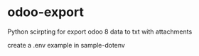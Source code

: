 # odoo-export
Python scirpting for export odoo 8 data to txt with attachments

create a .env
example in sample-dotenv
